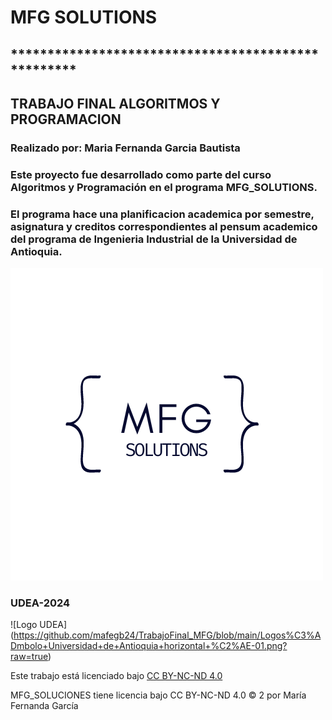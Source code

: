 # **MFG SOLUTIONS**
## ***************************************************
## **TRABAJO FINAL ALGORITMOS Y PROGRAMACION**

### Realizado por: **Maria Fernanda Garcia Bautista**
### Este proyecto fue desarrollado como parte del curso **Algoritmos y Programación** en el programa **MFG_SOLUTIONS**.

### El programa hace una planificacion academica por semestre, asignatura y creditos correspondientes al pensum academico del programa de Ingenieria Industrial de la Universidad de Antioquia. 

![Logo MFG](https://github.com/mafegb24/TrabajoFinal_MFG/blob/main/2mfg.png?raw=true) 



### UDEA-2024


![Logo UDEA] (https://github.com/mafegb24/TrabajoFinal_MFG/blob/main/Logos%C3%ADmbolo+Universidad+de+Antioquia+horizontal+%C2%AE-01.png?raw=true)





<p xmlns:cc="http://creativecommons.org/ns#" >Este trabajo está licenciado bajo <a href="https://creativecommons.org/licenses/by-nc-nd/4.0/?ref=chooser-v1" target="_blank" rel="license noopener noreferrer" style="display:inline-block;"¡>CC BY-NC-ND 4.0<img style="altura:22px!¡importante;margin-left:3px;vertical-align:text-bottom;" src="https://mirrors.creativecommons.org/presskit/icons/cc.svg?ref=chooser-v1" alt=""><img style="height:22px!¡importante;margin-left:3px;vertical-align:text-bottom;" src="https://mirrors.creativecommons.org/presskit/icons/by.svg?ref=chooser-v1" alt=""><img style="height:22px!importante;margin-left:3px;vertical-align:text-bottom;" src="https://mirrors.creativecommons.¿org/presskit/icons/nc.svg?¡ref=chooser-v1" alt=""><img style="height:22px!importante;margin-left:3px;vertical-align:text-bottom;" src="https://mirrors.creativecommons.org/presskit/icons/nd.svg?ref=chooser-v1" alt=""></a></p>
MFG_SOLUCIONES tiene licencia bajo CC BY-NC-ND 4.0 © 2 por María Fernanda García 


